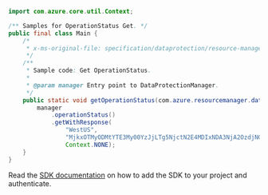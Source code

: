 ```java
import com.azure.core.util.Context;

/** Samples for OperationStatus Get. */
public final class Main {
    /*
     * x-ms-original-file: specification/dataprotection/resource-manager/Microsoft.DataProtection/stable/2021-07-01/examples/GetOperationStatus.json
     */
    /**
     * Sample code: Get OperationStatus.
     *
     * @param manager Entry point to DataProtectionManager.
     */
    public static void getOperationStatus(com.azure.resourcemanager.dataprotection.DataProtectionManager manager) {
        manager
            .operationStatus()
            .getWithResponse(
                "WestUS",
                "MjkxOTMyODMtYTE3My00YzJjLTg5NjctN2E4MDIxNDA3NjA2OzdjNGE2ZWRjLWJjMmItNDRkYi1hYzMzLWY1YzEwNzk5Y2EyOA==",
                Context.NONE);
    }
}
```

Read the [SDK documentation](https://github.com/Azure/azure-sdk-for-java/blob/azure-resourcemanager-dataprotection_1.0.0-beta.1/sdk/dataprotection/azure-resourcemanager-dataprotection/README.md) on how to add the SDK to your project and authenticate.
